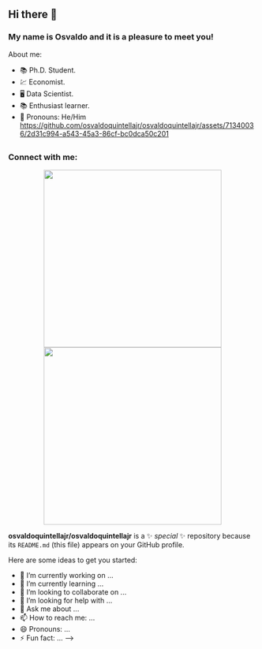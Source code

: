 ## Hi there 👋

### My name is Osvaldo and it is a pleasure to meet you! 

About me:
- 📚 Ph.D. Student.
- 💹 Economist. 
- 🖥️ Data Scientist.
- 📚 Enthusiast learner.
- 💬 Pronouns: He/Him
https://github.com/osvaldoquintellajr/osvaldoquintellajr/assets/71340036/2d31c994-a543-45a3-86cf-bc0dca50c201
##

### Connect with me:
<div align="center">
  <a href="https://www.linkedin.com/in/osvaldo-martins-junior/" target="_blanck"><img src="https://github.com/osvaldoquintellajr/osvaldoquintellajr/assets/71340036/2d31c994-a543-45a3-86cf-bc0dca50c201" width="360px" target="_blanck"></a>
  <a href="osvaldoquintellajr@gmail.com" target="_blanck"><img src="https://github.com/osvaldoquintellajr/osvaldoquintellajr/assets/71340036/f8109eac-ed03-420d-8d80-96b4b54f16ad" width="360px" target="_blanck"></a>
</div>



**osvaldoquintellajr/osvaldoquintellajr** is a ✨ _special_ ✨ repository because its `README.md` (this file) appears on your GitHub profile.

Here are some ideas to get you started:

- 🔭 I’m currently working on ...
- 🌱 I’m currently learning ...
- 👯 I’m looking to collaborate on ...
- 🤔 I’m looking for help with ...
- 💬 Ask me about ...
- 📫 How to reach me: ...
- 😄 Pronouns: ...
- ⚡ Fun fact: ...
-->
